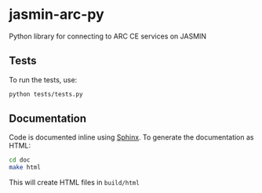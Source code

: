 # jasmin-arc-py
Python library for connecting to ARC CE services on JASMIN

## Tests

To run the tests, use:
```bash
python tests/tests.py
```

## Documentation

Code is documented inline using [Sphinx](http://www.sphinx-doc.org/en/stable/). To generate the
documentation as HTML:
```bash
cd doc
make html
```
This will create HTML files in `build/html`

